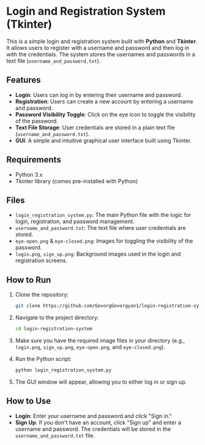 # Login and Registration System (Tkinter)

This is a simple login and registration system built with **Python** and **Tkinter**. It allows users to register with a username and password and then log in with the credentials. The system stores the usernames and passwords in a text file (`username_and_password.txt`).

## Features

- **Login**: Users can log in by entering their username and password.
- **Registration**: Users can create a new account by entering a username and password.
- **Password Visibility Toggle**: Click on the eye icon to toggle the visibility of the password.
- **Text File Storage**: User credentials are stored in a plain text file (`username_and_password.txt`).
- **GUI**: A simple and intuitive graphical user interface built using Tkinter.

## Requirements

- Python 3.x
- Tkinter library (comes pre-installed with Python)

## Files

- `login_registration_system.py`: The main Python file with the logic for login, registration, and password management.
- `username_and_password.txt`: The text file where user credentials are stored.
- `eye-open.png` & `eye-closed.png`: Images for toggling the visibility of the password.
- `login.png`, `sign_up.png`: Background images used in the login and registration screens.

## How to Run

1. Clone the repository:

    ```bash
    git clone https://github.com/GevorgGevorgyan1/login-registration-system.git
    ```

2. Navigate to the project directory:

    ```bash
    cd login-registration-system
    ```

3. Make sure you have the required image files in your directory (e.g., `login.png`, `sign_up.png`, `eye-open.png`, and `eye-closed.png`).

4. Run the Python script:

    ```bash
    python login_registration_system.py
    ```

5. The GUI window will appear, allowing you to either log in or sign up.

## How to Use

- **Login**: Enter your username and password and click "Sign in."
- **Sign Up**: If you don't have an account, click "Sign up" and enter a username and password. The credentials will be stored in the `username_and_password.txt` file.
